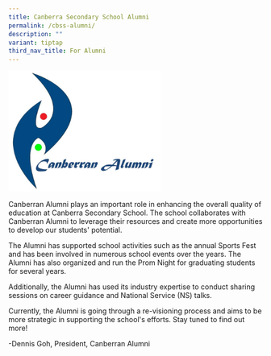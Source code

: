 ```yaml
---
title: Canberra Secondary School Alumni
permalink: /cbss-alumni/
description: ""
variant: tiptap
third_nav_title: For Alumni
---
```

<div class="isomer-image-wrapper">
<img style="width:60%" height="auto" width="100%" src="/images/calogo.jpg">
</div>
<p>Canberran Alumni plays an important role in enhancing the overall quality
of education at Canberra Secondary School. The school collaborates with
Canberran Alumni to leverage their resources and create more opportunities
to develop our students' potential.</p>
<p>The Alumni has supported school activities such as the annual Sports Fest
and has been involved in numerous school events over the years. The Alumni
has also organized and run the Prom Night for graduating students for several
years.</p>
<p>Additionally, the Alumni has used its industry expertise to conduct sharing
sessions on career guidance and National Service (NS) talks.</p>
<p>Currently, the Alumni is going through a re-visioning process and aims
to be more strategic in supporting the school's efforts. Stay tuned to
find out more!</p>
<p>-Dennis Goh, President, Canberran Alumni</p>
<p></p>
